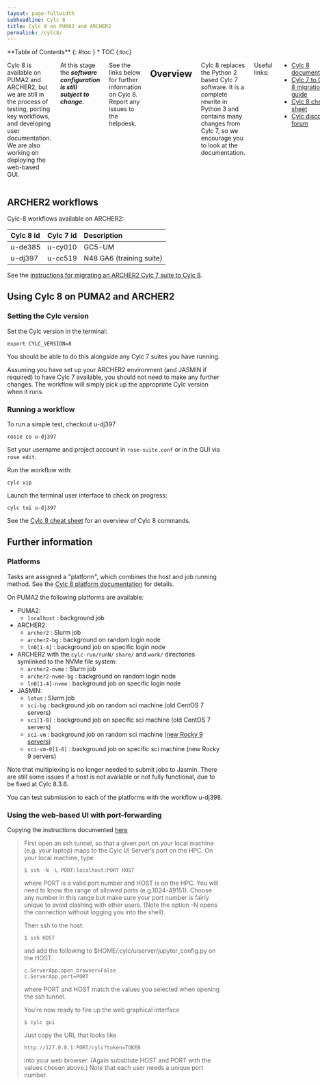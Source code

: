 ```yaml
---
layout: page-fullwidth
subheadline: Cylc 8
title: Cylc 8 on PUMA2 and ARCHER2
permalink: /cylc8/
---
```


<div class="row">
<div class="medium-4 medium-push-8 columns" markdown="1">
<div class="panel radius" markdown="1">
**Table of Contents**
{: #toc }
*  TOC
{:toc}
</div><!-- /.panel -->
</div><!-- /.medium-4 -->

<div class="medium-8 medium-pull-4 columns" markdown="1">

Cylc 8 is available on PUMA2 and ARCHER2, but we are still in the process of testing, porting key workflows, and developing user documentation. We are also working on deploying the web-based GUI.

At this stage the ***software configuration is still subject to change.***

See the links below for further information on Cylc 8. 
Report any issues to the helpdesk. 

## Overview 

Cylc 8 replaces the Python 2 based Cylc 7 software. 
It is a complete rewrite in Python 3 and contains many changes from Cylc 7, so we encourage you to look at the documentation. 

Useful links: 
* [Cylc 8 documentation](https://cylc.github.io/cylc-doc/stable/html/index.html)
* [Cylc 7 to Cylc 8 migration guide](https://cylc.github.io/cylc-doc/stable/html/7-to-8/index.html)
* [Cylc 8 cheat sheet](https://cylc.github.io/cylc-doc/stable/html/7-to-8/cheat-sheet.html)
* [Cylc discourse forum](https://cylc.discourse.group/) 

Note that in Cylc 8 terminology "suites" have become "workflows". 

</div><!-- /.medium-8.columns -->
</div><!-- /.row -->

## ARCHER2 workflows

Cylc-8 workflows available on ARCHER2: 

| Cylc 8 id | Cylc 7 id | Description | 
| :--- | :--- | :--- |
| u-de385 | u-cy010   | GC5-UM      |
| u-dj397 | u-cc519 | N48 GA6 (training suite) | 

See the [instructions for migrating an ARCHER2 Cylc 7 suite to Cylc 8](upgrading-workflows/). 

## Using Cylc 8 on PUMA2 and ARCHER2

### Setting the Cylc version 

Set the Cylc version in the terminal: 
```
export CYLC_VERSION=8
```
You should be able to do this alongside any Cylc 7 suites you have running.  

Assuming you have set up your ARCHER2 environment (and JASMIN if required) to have Cylc 7 available, 
you should not need to make any further changes. 
The workflow will simply pick up the appropriate Cylc version when it runs. 

### Running a workflow

To run a simple test, checkout u-dj397
```
rosie co u-dj397
```
Set your username and project account in `rose-suite.conf` or in the GUI via `rose edit`. 

Run the workflow with: 
```
cylc vip 
```

Launch the terminal user interface to check on progress: 
```
cylc tui u-dj397
```

See the [Cylc 8 cheat sheet](https://cylc.github.io/cylc-doc/stable/html/user-guide/cheat-sheet.html) for an overview of Cylc 8 commands. 

## Further information

### Platforms 

Tasks are assigned a "platform", which combines the host and job running method. 
See the [Cylc 8 platform documentation](https://cylc.github.io/cylc-doc/stable/html/reference/config/writing-platform-configs.html#adminguide-platformconfigs) for details. 

On PUMA2 the following platforms are available: 

* PUMA2: 
  * ```localhost``` : background job
* ARCHER2:
  * ```archer2``` : Slurm job 
  * ```archer2-bg``` : background on random login node
  * ```ln0[1-4]``` : background job on specific login node
* ARCHER2 with the `cylc-run/runN/` `share/` and `work/` directories symlinked to the NVMe file system:
  * ```archer2-nvme``` : Slurm job 
  * ```archer2-nvme-bg``` : background on random login node
  * ```ln0[1-4]-nvme``` : background job on specific login node 
* JASMIN:
  * ```lotus``` : Slurm job 
  * ```sci-bg``` : background job on random sci machine (old CentOS 7 servers)
  * ```sci[1-8]``` : background job on specific sci machine (old CentOS 7 servers)
  * ```sci-vm``` : background job on random sci machine ([new Rocky 9 servers](https://help.jasmin.ac.uk/docs/software-on-jasmin/rocky9-migration-2024/#details-of-the-new-rocky-linux-9-environment))
  * ```sci-vm-0[1-6]``` : background job on specific sci machine (new Rocky 9 servers)

Note that multiplexing is no longer needed to submit jobs to Jasmin. There are still some issues if a host is not available or not fully functional, due to be fixed at Cylc 8.3.6.

You can test submission to each of the platforms with the workflow u-dj398.

### Using the web-based UI with port-forwarding 

Copying the instructions documented [here](https://cylc.discourse.group/t/unclear-on-how-cylc-8-components-work-together/787/2)
> First open an ssh tunnel, so that a given port on your local machine (e.g. your laptop) maps to the Cylc UI Server’s port on the HPC. On your local machine, type
> ```
> $ ssh -N -L PORT:localhost:PORT HOST
> ```
> where PORT is a valid port number and HOST is on the HPC. You will need to know the range of allowed ports (e.g.1024-49151). Choose any number in this range but make sure your port number is fairly unique to avoid clashing with other users. (Note the option -N opens the connection without logging you into the shell).
> 
> Then ssh to the host:
> ```
> $ ssh HOST
> ```
> and add the following to $HOME/.cylc/uiserver/jupyter_config.py on the HOST.
> ```
> c.ServerApp.open_browser=False
> c.ServerApp.port=PORT
> ```
> where PORT and HOST match the values you selected when opening the ssh tunnel.
>
> You’re now ready to fire up the web graphical interface
> ```
> $ cylc gui
> ```
> Just copy the URL that looks like
> ```
> http://127.0.0.1:PORT/cylc?token=TOKEN
> ```
> into your web browser. (Again substitute HOST and PORT with the values chosen above.)
Note that each user needs a unique port number. 
